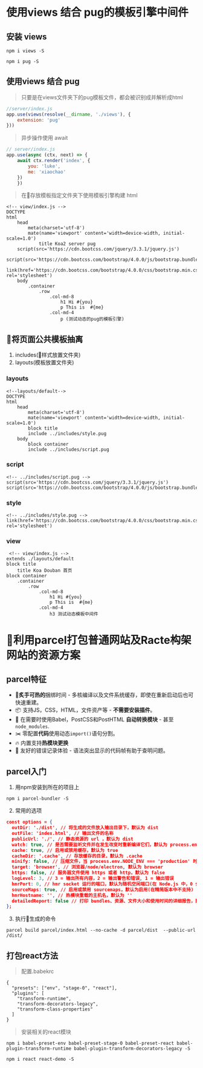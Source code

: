 # 使用views 结合 pug的模板引擎中间件
## 安装 views
```npm
npm i views -S
```

```npm
npm i pug -S
```
## 使用views 结合 pug

>只要是在views文件夹下的pug模板文件，都会被识别成并解析成html
```js
//server/index.js
app.use(views(resolve(__dirname, './views'), {
    extension: 'pug'
})) 
```

>异步操作使用 await
```js
// server/index.js 
app.use(async (ctx, next) => {
    await ctx.render('index', {
        you: 'luke',
        me: 'xiaochao'
    })
    })
```  
>在存放模板指定文件夹下使用模板引擎构建 html 
```pug
<!-- view/index.js -->
DOCTYPE
html
    head
        meta(charset='utf-8')
        mate(name='viewport' content='width=device-width, initial-scale=1.0')
            title Koa2 server pug
    script(src='https://cdn.bootcss.com/jquery/3.3.1/jquery.js')        
    script(src='https://cdn.bootcss.com/bootstrap/4.0.0/js/bootstrap.bundle.min.js')
    link(href='https://cdn.bootcss.com/bootstrap/4.0.0/css/bootstrap.min.css', rel='stylesheet')
    body
        .container
            .row
                .col-md-8
                    h1 Hi #{you} 
                    p This is  #{me}
                .col-md-4
                    p (测试动态的pug的模板引擎)

```


## 将页面公共模板抽离
1. includes(样式放置文件夹)
2. layouts(模板放置文件夹)

### layouts
```pug
<!--layouts/default-->
DOCTYPE
html
    head
        meta(charset='utf-8')
        mate(name='viewport' content='width=device-width, initial-scale=1.0')
        block title
        include ../includes/style.pug
    body
        block container
        include ../includes/script.pug  
```

### script
```pug
<!-- ../includes/script.pug -->
script(src='https://cdn.bootcss.com/jquery/3.3.1/jquery.js')        
script(src='https://cdn.bootcss.com/bootstrap/4.0.0/js/bootstrap.bundle.min.js')
```
### style
```pug
<!-- ../includes/style.pug -->
link(href='https://cdn.bootcss.com/bootstrap/4.0.0/css/bootstrap.min.css', rel='stylesheet')
```

### view
```pug
 <!-- view/index.js -->
extends ./layouts/default
block title
    title Koa Douban 首页
block container
    .container
        .row
            .col-md-8
                h1 Hi #{you} 
                p This is  #{me}
            .col-md-4
                h3 测试动态模板中间件
```
# 利用parcel打包普通网站及Racte构架网站的资源方案
## parcel特征

* 🚀**炙手可热的**捆绑时间 - 多核编译以及文件系统缓存，即使在重新启动后也可快速重建。
* 📦 支持JS，CSS，HTML，文件资产等 - **不需要安装插件**。
* 🐠 在需要时使用Babel，PostCSS和PostHTML **自动转换模块** - 甚至`node_modules`.
* ✂️ 零配置**代码**使用动态`import()`语句分割。
* 🔥 内置支持**热模块更换**
* 🚨 友好的错误记录体验 - 语法突出显示的代码帧有助于查明问题。

##  parcel入门

1. 用npm安装到所在的项目上

```shell
npm i parcel-bundler -S
```
2. 常用的选项
```json
const options = {
  outDir: './dist', // 将生成的文件放入输出目录下，默认为 dist
  outFile: 'index.html', // 输出文件的名称
  publicUrl: './', // 静态资源的 url ，默认为 dist
  watch: true, // 是否需要监听文件并在发生改变时重新编译它们，默认为 process.env.NODE_ENV !== 'production'
  cache: true, // 启用或禁用缓存，默认为 true
  cacheDir: '.cache', // 存放缓存的目录，默认为 .cache
  minify: false, // 压缩文件，当 process.env.NODE_ENV === 'production' 时，会启用
  target: 'browser', // 浏览器/node/electron, 默认为 browser
  https: false, // 服务器文件使用 https 或者 http，默认为 false
  logLevel: 3, // 3 = 输出所有内容，2 = 输出警告和错误, 1 = 输出错误
  hmrPort: 0, // hmr socket 运行的端口，默认为随机空闲端口(在 Node.js 中，0 会被解析为随机空闲端口)
  sourceMaps: true, // 启用或禁用 sourcemaps，默认为启用(在精简版本中不支持)
  hmrHostname: '', // 热模块重载的主机名，默认为 ''
  detailedReport: false // 打印 bundles、资源、文件大小和使用时间的详细报告，默认为 false，只有在禁用监听状态时才打印报告
};
```
3. 执行生成的命令
```shell
parcel build parcel/index.html --no-cache -d parcel/dist  --public-url /dist/
```
## 打包react方法
>配置.babekrc
```shell
{
  "presets": ["env", "stage-0", "react"],
  "plugins": [
    "transform-runtime",
    "transform-decorators-legacy",
    "transform-class-properties"
  ]
}
```
>安装相关的react模块
```shell
npm i babel-preset-env babel-preset-stage-0 babel-preset-react babel-plugin-transform-runtime babel-plugin-transform-decorators-legacy -S

npm i react react-demo -S
```